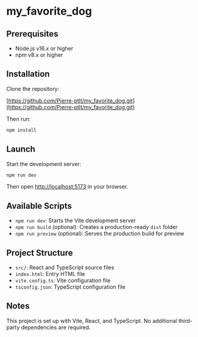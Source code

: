 # my_favorite_dog

## Prerequisites

- Node.js v16.x or higher
- npm v8.x or higher

## Installation

Clone the repository:

[https://github.com/Pierre-ptlt/my_favorite_dog.git](https://github.com/Pierre-ptlt/my_favorite_dog.git)

Then run:

```bash
npm install
```

## Launch

Start the development server:

```bash
npm run dev
```

Then open [http://localhost:5173](http://localhost:5173) in your browser.

## Available Scripts

- `npm run dev`: Starts the Vite development server
- `npm run build` (optional): Creates a production-ready `dist` folder
- `npm run preview` (optional): Serves the production build for preview

## Project Structure

- `src/`: React and TypeScript source files
- `index.html`: Entry HTML file
- `vite.config.ts`: Vite configuration file
- `tsconfig.json`: TypeScript configuration file

## Notes

This project is set up with Vite, React, and TypeScript. No additional third-party dependencies are required.
